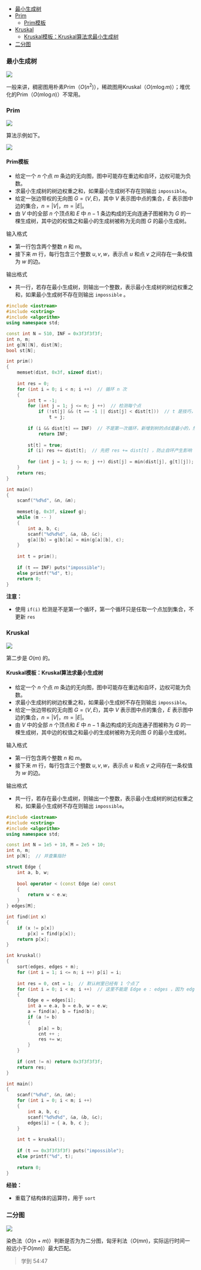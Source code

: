 <!-- @import "[TOC]" {cmd="toc" depthFrom=1 depthTo=4 orderedList=false} -->

<!-- code_chunk_output -->

- [最小生成树](#最小生成树)
- [Prim](#prim)
  - [Prim模板](#prim模板)
- [Kruskal](#kruskal)
  - [Kruskal模板：Kruskal算法求最小生成树](#kruskal模板kruskal算法求最小生成树)
- [二分图](#二分图)

<!-- /code_chunk_output -->

### 最小生成树
![](./images/20210526最小生成树.png)

一般来讲，稠密图用朴素Prim（$O(n^2)$），稀疏图用Kruskal（$O(m \log m)$）；堆优化的Prim（$O(m\log n)$）不常用。

### Prim
![](./images/20210526最小生成树Prim.png)

算法示例如下。

![](./images/20210526最小生成树Prim2.png)

#### Prim模板
- 给定一个 $n$ 个点 $m$ 条边的无向图，图中可能存在重边和自环，边权可能为负数。
- 求最小生成树的树边权重之和，如果最小生成树不存在则输出 `impossible`。
- 给定一张边带权的无向图 $G=(V,E)$，其中 $V$ 表示图中点的集合，$E$ 表示图中边的集合，$n=|V|$，$m=|E|$。
- 由 $V$ 中的全部 $n$ 个顶点和 $E$ 中 $n−1$ 条边构成的无向连通子图被称为 $G$ 的一棵生成树，其中边的权值之和最小的生成树被称为无向图 $G$ 的最小生成树。

输入格式
- 第一行包含两个整数 $n$ 和 $m$。
- 接下来 $m$ 行，每行包含三个整数 $u,v,w$，表示点 $u$ 和点 $v$ 之间存在一条权值为 $w$ 的边。

输出格式
- 共一行，若存在最小生成树，则输出一个整数，表示最小生成树的树边权重之和，如果最小生成树不存在则输出 `impossible` 。

```cpp
#include <iostream>
#include <cstring>
#include <algorithm>
using namespace std;

const int N = 510, INF = 0x3f3f3f3f;
int n, m;
int g[N][N], dist[N];
bool st[N];

int prim()
{
    memset(dist, 0x3f, sizeof dist);
    
    int res = 0;
    for (int i = 0; i < n; i ++)  // 循环 n 次
    {
        int t = -1;
        for (int j = 1; j <= n; j ++)  // 检测每个点
            if (!st[j] && (t == -1 || dist[j] < dist[t]))  // t 是技巧，把第一个拿出来和别的点比较
                t = j;
        
        if (i && dist[t] == INF)  // 不是第一次循环，新增到树的点d是最小的，然而值却是 -1
            return INF;
        
        st[t] = true;
        if (i) res += dist[t];  // 先把 res += dist[t] ，防止自环产生影响
        
        for (int j = 1; j <= n; j ++) dist[j] = min(dist[j], g[t][j]);  // 更新到集合的最小距离
    }
    return res;
}

int main()
{
    scanf("%d%d", &n, &m);
    
    memset(g, 0x3f, sizeof g);
    while (m -- )
    {
        int a, b, c;
        scanf("%d%d%d", &a, &b, &c);
        g[a][b] = g[b][a] = min(g[a][b], c);
    }
    
    int t = prim();
    
    if (t == INF) puts("impossible");
    else printf("%d", t);
    return 0;
}
```

**注意：**
- 使用 `if(i)` 检测是不是第一个循环，第一个循环只是任取一个点加到集合，不更新 `res`

### Kruskal

![](./images/20210526最小生成树Kruskal.png)

第二步是 $O(m)$ 的。

#### Kruskal模板：Kruskal算法求最小生成树
- 给定一个 $n$ 个点 $m$ 条边的无向图，图中可能存在重边和自环，边权可能为负数。
- 求最小生成树的树边权重之和，如果最小生成树不存在则输出 `impossible`。
- 给定一张边带权的无向图 $G=(V,E)$，其中 $V$ 表示图中点的集合，$E$ 表示图中边的集合，$n=|V|$，$m=|E|$。
- 由 $V$ 中的全部 $n$ 个顶点和 $E$ 中 $n−1$ 条边构成的无向连通子图被称为 $G$ 的一棵生成树，其中边的权值之和最小的生成树被称为无向图 $G$ 的最小生成树。

输入格式
- 第一行包含两个整数 $n$ 和 $m$。
- 接下来 $m$ 行，每行包含三个整数 $u,v,w$，表示点 $u$ 和点 $v$ 之间存在一条权值为 $w$ 的边。

输出格式
- 共一行，若存在最小生成树，则输出一个整数，表示最小生成树的树边权重之和，如果最小生成树不存在则输出 `impossible`。

```cpp
#include <iostream>
#include <cstring>
#include <algorithm>
using namespace std;

const int N = 1e5 + 10, M = 2e5 + 10;
int n, m;
int p[N];  // 并查集指针

struct Edge {
    int a, b, w;
    
    bool operator < (const Edge &e) const
    {
        return w < e.w;
    }
} edges[M];

int find(int x)
{
    if (x != p[x])
        p[x] = find(p[x]);
    return p[x];
}

int kruskal()
{
    sort(edges, edges + m);
    for (int i = 1; i <= n; i ++) p[i] = i;
    
    int res = 0, cnt = 1;  // 默认树里已经有 1 个点了
    for (int i = 0; i < m; i ++)  // 这里不能是 Edge e : edges ，因为 edges 默认开了 N
    {
        Edge e = edges[i];
        int a = e.a, b = e.b, w = e.w;
        a = find(a), b = find(b);
        if (a != b)
        {
            p[a] = b;
            cnt ++ ;
            res += w;
        }
    }
    
    if (cnt != n) return 0x3f3f3f3f;
    return res;
}

int main()
{
    scanf("%d%d", &n, &m);
    for (int i = 0; i < m; i ++)
    {
        int a, b, c;
        scanf("%d%d%d", &a, &b, &c);
        edges[i] = { a, b, c };
    }
    
    int t = kruskal();
    
    if (t == 0x3f3f3f3f) puts("impossible");
    else printf("%d", t);
    
    return 0;
}
```

**经验：**
- 重载了结构体的运算符，用于 `sort`

### 二分图
![](./images/20210526二分图.png)

染色法（$O(n + m)$）判断是否为为二分图，匈牙利法（$O(mn)$，实际运行时间一般远小于$O(mn)$）最大匹配。

> 学到 54:47
